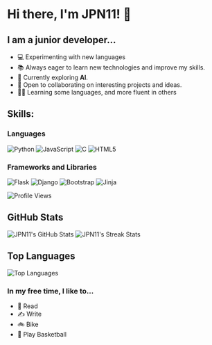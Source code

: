 
# Hi there, I'm JPN11! 👋

## I am a junior developer...

- 💻 Experimenting with new languages
- 📚 Always eager to learn new technologies and improve my skills.
- 🌱 Currently exploring **AI**.
- 🤝 Open to collaborating on interesting projects and ideas.
- 👨‍💻 Learning some languages, and more fluent in others

## Skills:

### Languages
![Python](https://img.shields.io/badge/Python-3776AB?style=for-the-badge&logo=python&logoColor=white)
![JavaScript](https://img.shields.io/badge/JavaScript-FFDD00?style=for-the-badge&logo=javascript&logoColor=black)
![C](https://img.shields.io/badge/C-A8B9CC?style=for-the-badge&logo=c&logoColor=white)
![HTML5](https://img.shields.io/badge/HTML5-E34F26?style=for-the-badge&logo=html5&logoColor=white)

### Frameworks and Libraries
![Flask](https://img.shields.io/badge/Flask-000000?style=for-the-badge&logo=flask&logoColor=white)
![Django](https://img.shields.io/badge/Django-092E20?style=for-the-badge&logo=django&logoColor=white)
![Bootstrap](https://img.shields.io/badge/Bootstrap-563D7C?style=for-the-badge&logo=bootstrap&logoColor=white)
![Jinja](https://img.shields.io/badge/Jinja-B41717?style=for-the-badge&logo=jinja&logoColor=white)


![Profile Views](https://komarev.com/ghpvc/?username=JPN11)


## GitHub Stats

![JPN11's GitHub Stats](https://github-readme-stats.vercel.app/api?username=JPN11&show_icons=true&theme=radical)
![JPN11's Streak Stats](https://github-readme-streak-stats.herokuapp.com/?user=JPN11&theme=radical)

## Top Languages

![Top Languages](https://github-readme-stats.vercel.app/api/top-langs/?username=jpn11&theme=radical)

### In my free time, I like to...
- 📖 Read
- ✍️ Write
- 🚲 Bike
- 🏀 Play Basketball

